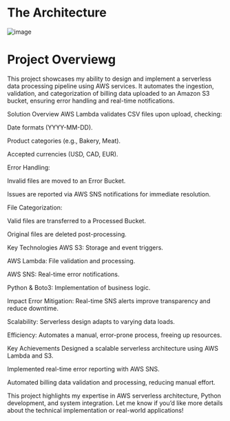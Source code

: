  <h1>The Architecture</h1

![image](https://github.com/user-attachments/assets/15374a0b-867d-4e70-895b-a2d1d3338fa5)

   <h1>Project Overviewg</h1>
This project showcases my ability to design and implement a serverless data processing pipeline using AWS services. It automates the ingestion, validation, and categorization of billing data uploaded to an Amazon S3 bucket, ensuring error handling and real-time notifications.

Solution Overview
AWS Lambda validates CSV files upon upload, checking:

Date formats (YYYY-MM-DD).

Product categories (e.g., Bakery, Meat).

Accepted currencies (USD, CAD, EUR).

Error Handling:

Invalid files are moved to an Error Bucket.

Issues are reported via AWS SNS notifications for immediate resolution.

File Categorization:

Valid files are transferred to a Processed Bucket.

Original files are deleted post-processing.

Key Technologies
AWS S3: Storage and event triggers.

AWS Lambda: File validation and processing.

AWS SNS: Real-time error notifications.

Python & Boto3: Implementation of business logic.

Impact
Error Mitigation: Real-time SNS alerts improve transparency and reduce downtime.

Scalability: Serverless design adapts to varying data loads.

Efficiency: Automates a manual, error-prone process, freeing up resources.

Key Achievements
Designed a scalable serverless architecture using AWS Lambda and S3.

Implemented real-time error reporting with AWS SNS.

Automated billing data validation and processing, reducing manual effort.

This project highlights my expertise in AWS serverless architecture, Python development, and system integration. Let me know if you’d like more details about the technical implementation or real-world applications!
